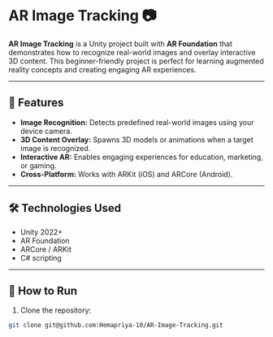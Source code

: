 # AR Image Tracking 📷

**AR Image Tracking** is a Unity project built with **AR Foundation** that demonstrates how to recognize real-world images and overlay interactive 3D content. This beginner-friendly project is perfect for learning augmented reality concepts and creating engaging AR experiences.

---

## 🎯 Features

- **Image Recognition:** Detects predefined real-world images using your device camera.
- **3D Content Overlay:** Spawns 3D models or animations when a target image is recognized.
- **Interactive AR:** Enables engaging experiences for education, marketing, or gaming.
- **Cross-Platform:** Works with ARKit (iOS) and ARCore (Android).

---

## 🛠 Technologies Used

- Unity 2022+
- AR Foundation
- ARCore / ARKit
- C# scripting

---

## 🚀 How to Run

1. Clone the repository:

```bash
git clone git@github.com:Hemapriya-10/AR-Image-Tracking.git
